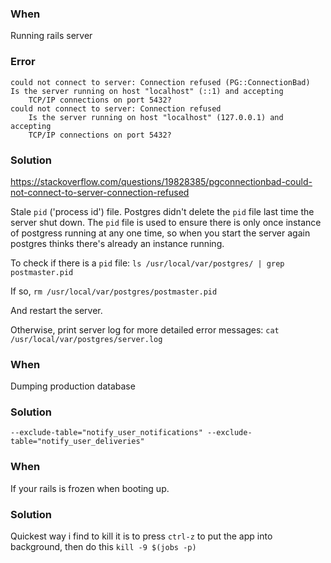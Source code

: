 ### When
Running rails server
### Error
```
could not connect to server: Connection refused (PG::ConnectionBad)
Is the server running on host "localhost" (::1) and accepting
	TCP/IP connections on port 5432?
could not connect to server: Connection refused
	Is the server running on host "localhost" (127.0.0.1) and accepting
	TCP/IP connections on port 5432?
```
### Solution
https://stackoverflow.com/questions/19828385/pgconnectionbad-could-not-connect-to-server-connection-refused

Stale `pid` ('process id') file. Postgres didn't delete the `pid` file last time the server shut down. The `pid` file is used to ensure there is only once instance of postgress running at any one time, so when you start the server again postgres thinks there's already an instance running.

To check if there is a `pid` file: `ls /usr/local/var/postgres/ | grep postmaster.pid`

If so, `rm /usr/local/var/postgres/postmaster.pid`

And restart the server.

Otherwise, print server log for more detailed error messages: `cat /usr/local/var/postgres/server.log`


### When
Dumping production database
### Solution
`--exclude-table="notify_user_notifications" --exclude-table="notify_user_deliveries"`


### When
If your rails is frozen when booting up.
### Solution
Quickest way i find to kill it is to press `ctrl-z` to put the app into background, then do this `kill -9 $(jobs -p)`
